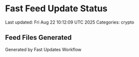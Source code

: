 # Fast Feed Update Status
Last updated: Fri Aug 22 10:12:09 UTC 2025
Categories: crypto

## Feed Files Generated

Generated by Fast Updates Workflow
